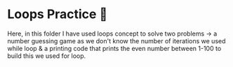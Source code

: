 # Loops Practice 💪 

Here, in this folder I have used loops concept to solve two problems -> a number guessing game as we don't know the number of iterations we used while loop & a printing code that prints the even number between 1-100 to build this we used for loop.